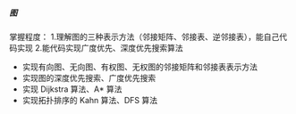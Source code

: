 ##### 图

掌握程度：
1.理解图的三种表示方法（邻接矩阵、邻接表、逆邻接表），能自己代码实现
2.能代码实现广度优先、深度优先搜索算法

* 实现有向图、无向图、有权图、无权图的邻接矩阵和邻接表表示方法
* 实现图的深度优先搜索、广度优先搜索
* 实现 Dijkstra 算法、A* 算法
* 实现拓扑排序的 Kahn 算法、DFS 算法